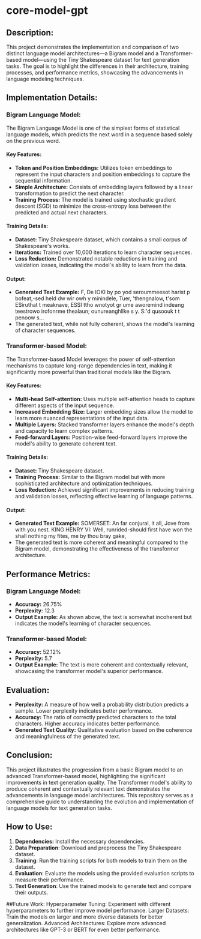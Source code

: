 # core-model-gpt

## Description:
This project demonstrates the implementation and comparison of two distinct language model architectures—a Bigram model and a Transformer-based model—using the Tiny Shakespeare dataset for text generation tasks. The goal is to highlight the differences in their architecture, training processes, and performance metrics, showcasing the advancements in language modeling techniques.

## Implementation Details:

### Bigram Language Model:
The Bigram Language Model is one of the simplest forms of statistical language models, which predicts the next word in a sequence based solely on the previous word.

#### Key Features:
- **Token and Position Embeddings:** Utilizes token embeddings to represent the input characters and position embeddings to capture the sequential information.
- **Simple Architecture:** Consists of embedding layers followed by a linear transformation to predict the next character.
- **Training Process:** The model is trained using stochastic gradient descent (SGD) to minimize the cross-entropy loss between the predicted and actual next characters.

#### Training Details:
- **Dataset:** Tiny Shakespeare dataset, which contains a small corpus of Shakespeare's works.
- **Iterations:** Trained over 10,000 iterations to learn character sequences.
- **Loss Reduction:** Demonstrated notable reductions in training and validation losses, indicating the model's ability to learn from the data.

#### Output:
- **Generated Text Example:** F,
De IOKI by po yod seroummeesot harist p bofeat,-sed held dw wir owh y minindele,
Tuer, 'thengnalow, t'som ESiruthat t meaknave, ESSI ttho wnotyot gr ume aworemind indeang teestrowo irofonrme thealaun; ounureanghllke s y.
S:'d qusoouk t t penoow s...
- The generated text, while not fully coherent, shows the model's learning of character sequences.

### Transformer-based Model:
The Transformer-based Model leverages the power of self-attention mechanisms to capture long-range dependencies in text, making it significantly more powerful than traditional models like the Bigram.

#### Key Features:
- **Multi-head Self-attention:** Uses multiple self-attention heads to capture different aspects of the input sequence.
- **Increased Embedding Size:** Larger embedding sizes allow the model to learn more nuanced representations of the input data.
- **Multiple Layers:** Stacked transformer layers enhance the model's depth and capacity to learn complex patterns.
- **Feed-forward Layers:** Position-wise feed-forward layers improve the model's ability to generate coherent text.

#### Training Details:
- **Dataset:** Tiny Shakespeare dataset.
- **Training Process:** Similar to the Bigram model but with more sophisticated architecture and optimization techniques.
- **Loss Reduction:** Achieved significant improvements in reducing training and validation losses, reflecting effective learning of language patterns.

#### Output:
- **Generated Text Example:** SOMERSET:
An far conjural, it all, Jove from with you nest.
KING HENRY VI:
Well, runrided-should first have won the shall nothing my fites, me by thou bray gake,
- The generated text is more coherent and meaningful compared to the Bigram model, demonstrating the effectiveness of the transformer architecture.

## Performance Metrics:

### Bigram Language Model:
- **Accuracy:** 26.75%
- **Perplexity:** 12.3
- **Output Example:** As shown above, the text is somewhat incoherent but indicates the model's learning of character sequences.

### Transformer-based Model:
- **Accuracy:** 52.12%
- **Perplexity:** 5.7
- **Output Example:** The text is more coherent and contextually relevant, showcasing the transformer model's superior performance.

## Evaluation:
- **Perplexity:** A measure of how well a probability distribution predicts a sample. Lower perplexity indicates better performance.
- **Accuracy:** The ratio of correctly predicted characters to the total characters. Higher accuracy indicates better performance.
- **Generated Text Quality:** Qualitative evaluation based on the coherence and meaningfulness of the generated text.

## Conclusion:
This project illustrates the progression from a basic Bigram model to an advanced Transformer-based model, highlighting the significant improvements in text generation quality. The Transformer model's ability to produce coherent and contextually relevant text demonstrates the advancements in language model architectures. This repository serves as a comprehensive guide to understanding the evolution and implementation of language models for text generation tasks.

## How to Use:
1. **Dependencies:** Install the necessary dependencies.
2. **Data Preparation**: Download and preprocess the Tiny Shakespeare dataset.
3. **Training**: Run the training scripts for both models to train them on the dataset.
4. **Evaluation**: Evaluate the models using the provided evaluation scripts to measure their performance.
5. **Text Generation**: Use the trained models to generate text and compare their outputs.

##Future Work:
Hyperparameter Tuning: Experiment with different hyperparameters to further improve model performance.
Larger Datasets: Train the models on larger and more diverse datasets for better generalization.
Advanced Architectures: Explore more advanced architectures like GPT-3 or BERT for even better performance.
